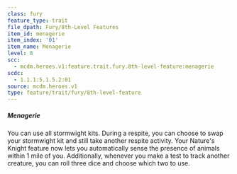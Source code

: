 ```yaml
---
class: fury
feature_type: trait
file_dpath: Fury/8th-Level Features
item_id: menagerie
item_index: '01'
item_name: Menagerie
level: 8
scc:
  - mcdm.heroes.v1:feature.trait.fury.8th-level-feature:menagerie
scdc:
  - 1.1.1:5.1.5.2:01
source: mcdm.heroes.v1
type: feature/trait/fury/8th-level-feature
---
```


##### Menagerie

You can use all stormwight kits. During a respite, you can choose to swap your stormwight kit and still take another respite activity. Your Nature's Knight feature now lets you automatically sense the presence of animals within 1 mile of you. Additionally, whenever you make a test to track another creature, you can roll three dice and choose which two to use.
